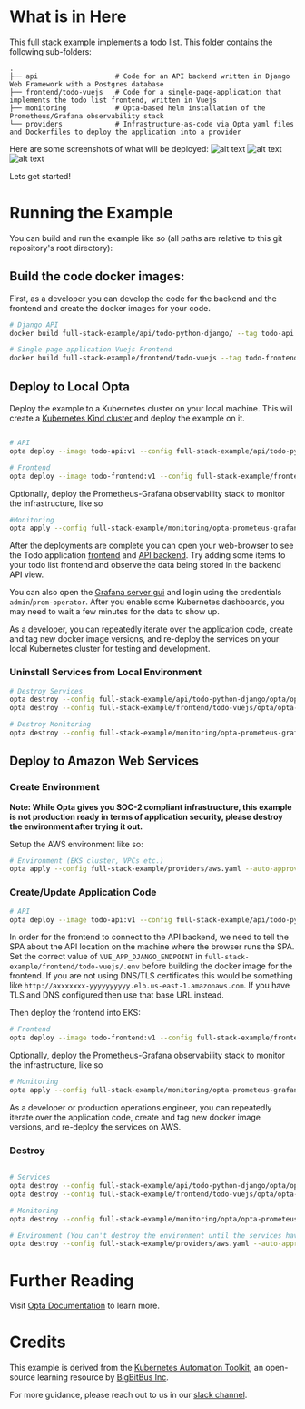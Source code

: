 # What is in Here

This full stack example implements a todo list. This folder contains the following sub-folders:

    .
    ├── api                   # Code for an API backend written in Django Web Framework with a Postgres database 
    ├── frontend/todo-vuejs   # Code for a single-page-application that implements the todo list frontend, written in Vuejs
    ├── monitoring            # Opta-based helm installation of the Prometheus/Grafana observability stack
    └── providers             # Infrastructure-as-code via Opta yaml files and Dockerfiles to deploy the application into a provider

Here are some screenshots of what will be deployed:
![alt text](frontend.png "Todo Application Frontend")
![alt text](api.png "Todo Application API Backend")
![alt text](grafana.png "Observability with Grafana+Prometheus")

Lets get started!

# Running the Example

You can build and run the example like so (all paths are relative to this git repository's root directory):

## Build the code docker images:

First, as a developer you can develop the code for the backend and the frontend and create the docker images for your code.

```bash
# Django API
docker build full-stack-example/api/todo-python-django/ --tag todo-api:v1

# Single page application Vuejs Frontend
docker build full-stack-example/frontend/todo-vuejs --tag todo-frontend:v1
```

## Deploy to Local Opta

Deploy the example to a Kubernetes cluster on your local machine. This will create a [Kubernetes Kind cluster](https://kind.sigs.k8s.io/docs/user/quick-start/) and deploy the example on it.  

```bash

# API
opta deploy --image todo-api:v1 --config full-stack-example/api/todo-python-django/opta/opta-api-service.yaml --auto-approve --local

# Frontend
opta deploy --image todo-frontend:v1 --config full-stack-example/frontend/todo-vuejs/opta/opta-frontend-service.yaml --auto-approve --local

```
Optionally, deploy the Prometheus-Grafana observability stack to monitor the infrastructure, like so

```bash
#Monitoring
opta apply --config full-stack-example/monitoring/opta-prometeus-grafana.yaml --auto-approve --local

```

After the deployments are complete you can open your web-browser to see the Todo application [frontend](http://localhost:8080/frontend) and [API backend](http://localhost:8080/djangoapi/apis/v1/). Try adding some items to your todo list frontend and observe the data being stored in the backend API view.

You can also open the [Grafana server gui](http://localhost:8080/grafana) and login using the credentials `admin`/`prom-operator`. After you enable some Kubernetes dashboards, you may need to wait a few minutes for the data to show up.

As a developer, you can repeatedly iterate over the application code, create and tag new docker image versions, and re-deploy the services on your local Kubernetes cluster for testing and development.

### Uninstall Services from Local Environment

```bash
# Destroy Services
opta destroy --config full-stack-example/api/todo-python-django/opta/opta-api-service.yaml --auto-approve --local
opta destroy --config full-stack-example/frontend/todo-vuejs/opta/opta-frontend-service.yaml --auto-approve --local

# Destroy Monitoring
opta destroy --config full-stack-example/monitoring/opta-prometeus-grafana.yaml --auto-approve --local

```

## Deploy to Amazon Web Services

### Create Environment

__Note: While Opta gives you SOC-2 compliant infrastructure, this example is not production ready in terms of application security, please destroy the environment after trying it out.__

Setup the AWS environment like so:

```bash
# Environment (EKS cluster, VPCs etc.)
opta apply --config full-stack-example/providers/aws.yaml --auto-approve
```

### Create/Update Application Code

```bash
# API
opta deploy --image todo-api:v1 --config full-stack-example/api/todo-python-django/opta/opta-api-service.yaml --auto-approve
```

In order for the frontend to connect to the API backend, we need to tell the SPA about the API location on the machine where the browser runs the SPA. Set the correct value of `VUE_APP_DJANGO_ENDPOINT` in `full-stack-example/frontend/todo-vuejs/.env` before building the docker image for the frontend. If you are not using DNS/TLS certificates this would be something like `http://axxxxxxx-yyyyyyyyyy.elb.us-east-1.amazonaws.com`. If you have TLS and DNS configured then use that base URL instead.

Then deploy the frontend into EKS:


```bash
# Frontend
opta deploy --image todo-frontend:v1 --config full-stack-example/frontend/todo-vuejs/opta/opta-frontend-service.yaml --auto-approve 

```
Optionally, deploy the Prometheus-Grafana observability stack to monitor the infrastructure, like so

```bash
# Monitoring
opta apply --config full-stack-example/monitoring/opta-prometeus-grafana.yaml --auto-approve
```

As a developer or production operations engineer, you can repeatedly iterate over the application code, create and tag new docker image versions, and re-deploy the services on AWS.
### Destroy

```bash

# Services
opta destroy --config full-stack-example/api/todo-python-django/opta/opta-api-service.yaml --auto-approve
opta destroy --config full-stack-example/frontend/todo-vuejs/opta/opta-frontend-service.yaml --auto-approve 

# Monitoring
opta destroy --config full-stack-example/monitoring/opta/opta-prometeus-grafana.yaml --auto-approve

# Environment (You can't destroy the environment until the services have been uninstalled using the above 3 commands)
opta destroy --config full-stack-example/providers/aws.yaml --auto-approve

```


# Further Reading

Visit [Opta Documentation](http://run-x.github.io/)  to learn more.

# Credits

This example is derived from the [Kubernetes Automation Toolkit](https://github.com/BigBitBusInc/kubernetes-automation-toolkit), an open-source learning resource by [BigBitBus Inc](https://www.bigbitbus.com/). 

For more guidance, please reach out to us in our [slack channel](https://slack.opta.dev).
